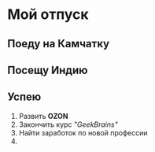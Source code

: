 # Мой отпуск

## Поеду на **Камчатку**

## Посещу **Индию**

## Успею

 1. Развить **OZON**
 2. Закончить курс _"GeekBrains"_
 3. Найти заработок по новой профессии
 4. 